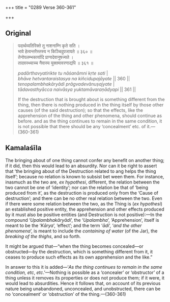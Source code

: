 +++
title = "0289 Verse 360-361"

+++
## Original 
>
> पदार्थव्यतिरिक्ते तु नाशनाम्नि कृते सति ।  
> भावे हेत्वन्तरैस्तस्य न किञ्चिदुपजायते ॥ ३६० ॥  
> तेनोपलम्भकार्यादि प्राग्वदेवानुषज्यते ।  
> तादवस्थ्याच्च नैवास्य युक्तमावरणाद्यपि ॥ ३६१ ॥ 
>
> *padārthavyatirikte tu nāśanāmni kṛte sati* \|  
> *bhāve hetvantaraistasya na kiñcidupajāyate* \|\| 360 \|\|  
> *tenopalambhakāryādi prāgvadevānuṣajyate* \|  
> *tādavasthyācca naivāsya yuktamāvaraṇādyapi* \|\| 361 \|\| 
>
> If the destruction that is brought about is something different from the thing, then there is nothing produced in the thing itself by those other causes (of the said destruction); so that the effects, like the apprehension of the thing and other phenomena, should continue as before. and as the thing continues to remain in the same condition, it is not possible that there should be any ‘concealment’ etc. of it.—(360-361)



## Kamalaśīla

The bringing about of one thing cannot confer any benefit on another thing; if it did, then this would lead to an absurdity. Nor can it be right to assert that ‘the bringing about of the Destruction related to ang helps the thing itself’; because no relation is known to subsist bet ween them. For instance, inasmuch as the two are, *ex hypothesi*, different, the relation between the two cannot be one of ‘identity’; nor can the relation be that of ‘being produced from it’, as the destruction is produced only from the ‘Cause of destruction’; and there can be no other real relation between the two. Even if there were some relation between the two, as the Thing is (*ex hypothesi*) an established positive entity, the apprehension and other effects produced by it must also be positive entities (and Destruction is not positive):—In the compound ‘*Upalambhakāryādi*’, the ‘*Upalambha*’, ‘Apprehension’, itself is meant to be the ‘*Kārya*’, ‘effect’; and the term ‘*ādi*’, ‘*and the other phenomena*’, is meant to include the *containing of water* (of the Jar), the *breaking of the thighs*, and so forth.

It might be argued that—“when the thing becomes concealed—or obstructed—by the destruction, which is something different from it, it ceases to produce such effects as its own apprehension and the like.”

In answer to this it is added—‘*As the thing continues to remain in the same condition, etc*, *etc*.’—Nothing is possible as a ‘concealer’ or ‘obstructor’ of a thing unless it removes its properties or does not produce them; if it were, it would lead to absurdities. Hence it follows that, on account of its previous nature being unabandoned, unconcealed, and unobstructed, there can be no ‘concealment’ or ‘obstruction’ of the thing.—(360-361)


